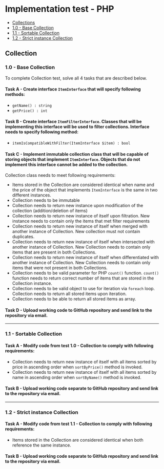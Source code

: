 # Implementation test - PHP

- [Collections](#collection)
 - [1.0 - Base Collection](#10-base-collection)
 - [1.1 - Sortable Collection](#11-Sortable-Collection)
 - [1.2 - Strict instance Collection](#12-Strict-instance-Collection)

## Collection
### 1.0 - Base Collection

To complete Collection test, solve all 4 tasks that are described below.

#### Task A - Create interface `ItemInterface` that will specify following methods:

- `getName() : string`
- `getPrice() : int`


#### Task B - Create interface `ItemFilterInterface`. Classes that will be implementing this interface will be used to filter collections. Interface needs to specify following method:

- `itemIsCompatibleWithFilter(ItemInterface $item) : bool`

#### Task C - Implement immutable collection class that will be capable of storing objects that implement `ItemInterface`. Objects that do not implement this interface cannot be added to the collection.



Collection class needs to meet following requirements: 

- Items stored in the Collection are considered identical when name and the price of the object that implements `ItemInterface` is the same in two different instances.
- Collection needs to be immutable
- Collection needs to return new instance upon modification of the collection (addition/deletion of items)
- Collection needs to return new instance of itself upon filtration. New instance needs to contain only the items that met filter requirements
- Collection needs to return new instance of itself when merged with another instance of Collection. New collection must not contain duplicates.
- Collection needs to return new instance of itself when intersected with another instance of Collection. New Collection needs to contain only items that are present in both Collections.
- Collection needs to return new instance of itself when differentiated with another instance of Collection. New Collection needs to contain only items that were not present in both Collections.
- Collection needs to be valid parameter for PHP `count()` function. `count()` function needs to return correct number of items that are stored in the Collection instance.
- Collection needs to be valid object to use for iteration via `foreach` loop. Collection needs to return all stored items upon iteration.
- Collection needs to be able to return all stored items as array.

#### Task D - Upload working code to GitHub repository and send link to the repository via email.

***

### 1.1 - Sortable Collection

#### Task A - Modify code from test 1.0 - Collection to comply with following requirements:

- Collection needs to return new instance of itself with all items sorted by price in ascending order when `sortByPrice()` method is invoked.
- Collection needs to return new instance of itself with all items sorted by name in ascending order when `sortByName()` method is invoked.

#### Task B - Upload working code separate to GitHub repository and send link to the repository via email.

***
### 1.2 - Strict instance Collection

#### Task A - Modify code from test 1.1 - Collection to comply with following requirements:

- Items stored in the Collection are considered identical when both reference the same instance.

#### Task B - Upload working code separate to GitHub repository and send link to the repository via email.




 


